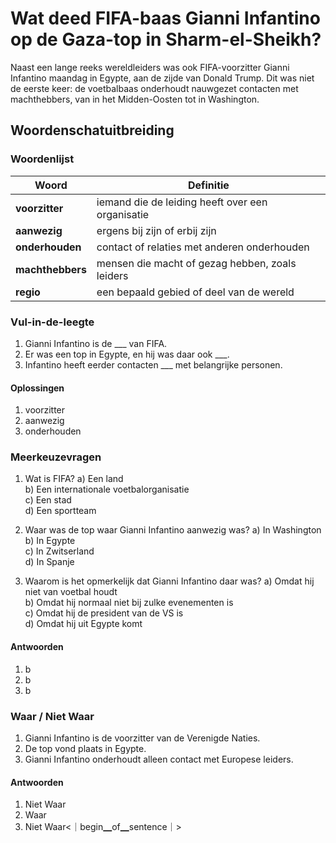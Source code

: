 
# Wat deed FIFA-baas Gianni Infantino op de Gaza-top in Sharm-el-Sheikh?

Naast een lange reeks wereldleiders was ook FIFA-voorzitter Gianni Infantino maandag in Egypte, aan de zijde van Donald Trump. Dit was niet de eerste keer: de voetbalbaas onderhoudt nauwgezet contacten met machthebbers, van in het Midden-Oosten tot in Washington.

## Woordenschatuitbreiding

### Woordenlijst

| Woord | Definitie |
|-------|-----------|
| **voorzitter** | iemand die de leiding heeft over een organisatie |
| **aanwezig** | ergens bij zijn of erbij zijn |
| **onderhouden** | contact of relaties met anderen onderhouden |
| **machthebbers** | mensen die macht of gezag hebben, zoals leiders |
| **regio** | een bepaald gebied of deel van de wereld |

### Vul-in-de-leegte
1. Gianni Infantino is de ___ van FIFA.
2. Er was een top in Egypte, en hij was daar ook ___. 
3. Infantino heeft eerder contacten ___ met belangrijke personen.

#### Oplossingen
1. voorzitter
2. aanwezig
3. onderhouden

### Meerkeuzevragen
1. Wat is FIFA?
   a) Een land  
   b) Een internationale voetbalorganisatie  
   c) Een stad  
   d) Een sportteam  

2. Waar was de top waar Gianni Infantino aanwezig was?
   a) In Washington  
   b) In Egypte  
   c) In Zwitserland  
   d) In Spanje  

3. Waarom is het opmerkelijk dat Gianni Infantino daar was?
   a) Omdat hij niet van voetbal houdt  
   b) Omdat hij normaal niet bij zulke evenementen is  
   c) Omdat hij de president van de VS is  
   d) Omdat hij uit Egypte komt  

#### Antwoorden
1. b
2. b
3. b

### Waar / Niet Waar
1. Gianni Infantino is de voorzitter van de Verenigde Naties.  
2. De top vond plaats in Egypte.  
3. Gianni Infantino onderhoudt alleen contact met Europese leiders.  

#### Antwoorden
1. Niet Waar  
2. Waar  
3. Niet Waar<｜begin▁of▁sentence｜>